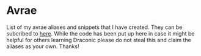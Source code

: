# Avrae
List of my avrae aliases and snippets that I have created. They can be subcribed to [here](https://avrae.io/dashboard/workshop/60caddc495cccad933c3daca). While the code has been put up here in case it might be helpful for others learning Draconic please do not steal this and claim the aliases as your own. Thanks! 
